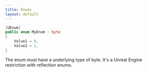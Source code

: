 ```yaml
---
title: Enums
layout: default
---
```


```c#
[UEnum]
public enum MyEnum : byte
{
    Value1 = 0,
    Value2 = 1,
}
```

The enum must have a underlying type of byte. It's a Unreal Engine restriction with reflection enums.
